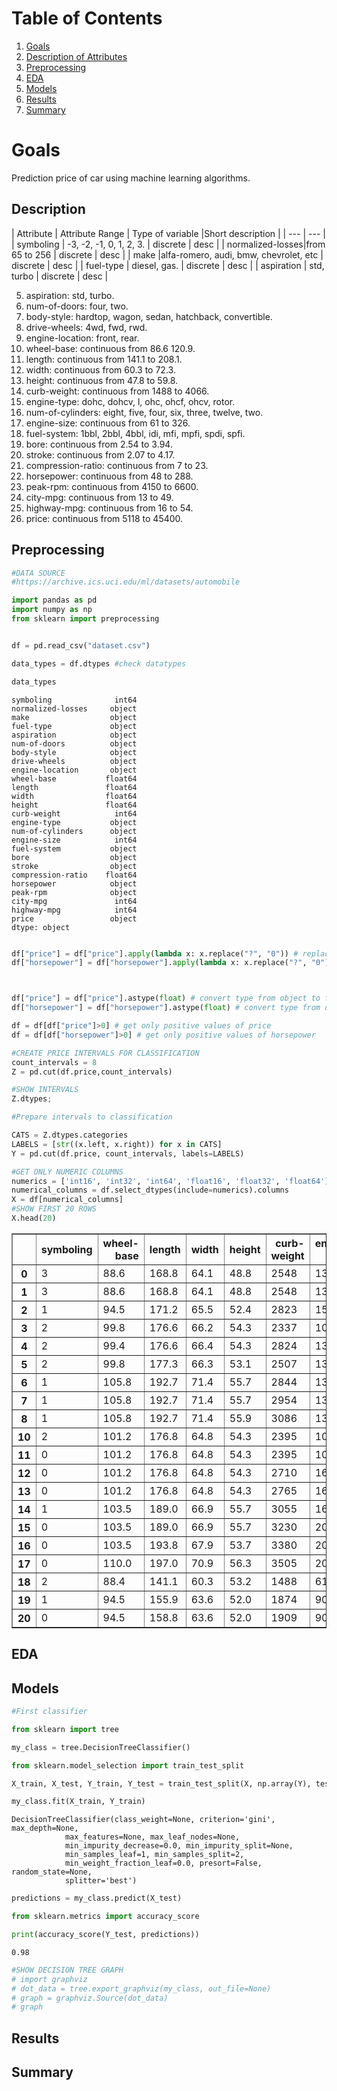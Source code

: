 
# Table of Contents
1. [Goals](#Goals)
2. [Description of Attributes](#Description)
3. [Preprocessing](#Preprocessing)
4. [EDA](#EDA)
5. [Models](#Models)
6. [Results](#Results)
7. [Summary](#Summary)
# Goals

Prediction price of car using machine learning algorithms.

## Description


| Attribute | Attribute Range | Type of variable |Short description | 
| --- | --- |
| symboling | -3, -2, -1, 0, 1, 2, 3.  | discrete | desc |
| normalized-losses|from 65 to 256 | discrete  | desc |
| make |alfa-romero, audi, bmw, chevrolet, etc  | discrete  | desc |
| fuel-type | diesel, gas.   | discrete  | desc |
| aspiration | std, turbo | discrete  | desc |
 
5. aspiration: std, turbo. 
6. num-of-doors: four, two. 
7. body-style: hardtop, wagon, sedan, hatchback, convertible. 
8. drive-wheels: 4wd, fwd, rwd. 
9. engine-location: front, rear. 
10. wheel-base: continuous from 86.6 120.9. 
11. length: continuous from 141.1 to 208.1. 
12. width: continuous from 60.3 to 72.3. 
13. height: continuous from 47.8 to 59.8. 
14. curb-weight: continuous from 1488 to 4066. 
15. engine-type: dohc, dohcv, l, ohc, ohcf, ohcv, rotor. 
16. num-of-cylinders: eight, five, four, six, three, twelve, two. 
17. engine-size: continuous from 61 to 326. 
18. fuel-system: 1bbl, 2bbl, 4bbl, idi, mfi, mpfi, spdi, spfi. 
19. bore: continuous from 2.54 to 3.94. 
20. stroke: continuous from 2.07 to 4.17. 
21. compression-ratio: continuous from 7 to 23. 
22. horsepower: continuous from 48 to 288. 
23. peak-rpm: continuous from 4150 to 6600. 
24. city-mpg: continuous from 13 to 49. 
25. highway-mpg: continuous from 16 to 54. 
26. price: continuous from 5118 to 45400.

## Preprocessing


```python
#DATA SOURCE
#https://archive.ics.uci.edu/ml/datasets/automobile

```


```python
import pandas as pd
import numpy as np
from sklearn import preprocessing
```


```python

df = pd.read_csv("dataset.csv")
```


```python
data_types = df.dtypes #check datatypes
```


```python
data_types
```




    symboling              int64
    normalized-losses     object
    make                  object
    fuel-type             object
    aspiration            object
    num-of-doors          object
    body-style            object
    drive-wheels          object
    engine-location       object
    wheel-base           float64
    length               float64
    width                float64
    height               float64
    curb-weight            int64
    engine-type           object
    num-of-cylinders      object
    engine-size            int64
    fuel-system           object
    bore                  object
    stroke                object
    compression-ratio    float64
    horsepower            object
    peak-rpm              object
    city-mpg               int64
    highway-mpg            int64
    price                 object
    dtype: object




```python

df["price"] = df["price"].apply(lambda x: x.replace("?", "0")) # replace "?" with "0"
df["horsepower"] = df["horsepower"].apply(lambda x: x.replace("?", "0")) # replace "?" with "0"



```


```python

df["price"] = df["price"].astype(float) # convert type from object to float64
df["horsepower"] = df["horsepower"].astype(float) # convert type from object to float64
```


```python
df = df[df["price"]>0] # get only positive values of price 
df = df[df["horsepower"]>0] # get only positive values of horsepower
```


```python
#CREATE PRICE INTERVALS FOR CLASSIFICATION
count_intervals = 8
Z = pd.cut(df.price,count_intervals)

```


```python
#SHOW INTERVALS
Z.dtypes;

```


```python
#Prepare intervals to classification

CATS = Z.dtypes.categories
LABELS = [str((x.left, x.right)) for x in CATS]
Y = pd.cut(df.price, count_intervals, labels=LABELS)

```


```python
#GET ONLY NUMERIC COLUMNS
numerics = ['int16', 'int32', 'int64', 'float16', 'float32', 'float64']
numerical_columns = df.select_dtypes(include=numerics).columns
X = df[numerical_columns]
#SHOW FIRST 20 ROWS
X.head(20)

```




<div>
<style scoped>
    .dataframe tbody tr th:only-of-type {
        vertical-align: middle;
    }

    .dataframe tbody tr th {
        vertical-align: top;
    }

    .dataframe thead th {
        text-align: right;
    }
</style>
<table border="1" class="dataframe">
  <thead>
    <tr style="text-align: right;">
      <th></th>
      <th>symboling</th>
      <th>wheel-base</th>
      <th>length</th>
      <th>width</th>
      <th>height</th>
      <th>curb-weight</th>
      <th>engine-size</th>
      <th>compression-ratio</th>
      <th>horsepower</th>
      <th>city-mpg</th>
      <th>highway-mpg</th>
      <th>price</th>
    </tr>
  </thead>
  <tbody>
    <tr>
      <th>0</th>
      <td>3</td>
      <td>88.6</td>
      <td>168.8</td>
      <td>64.1</td>
      <td>48.8</td>
      <td>2548</td>
      <td>130</td>
      <td>9.0</td>
      <td>111.0</td>
      <td>21</td>
      <td>27</td>
      <td>13495.0</td>
    </tr>
    <tr>
      <th>1</th>
      <td>3</td>
      <td>88.6</td>
      <td>168.8</td>
      <td>64.1</td>
      <td>48.8</td>
      <td>2548</td>
      <td>130</td>
      <td>9.0</td>
      <td>111.0</td>
      <td>21</td>
      <td>27</td>
      <td>16500.0</td>
    </tr>
    <tr>
      <th>2</th>
      <td>1</td>
      <td>94.5</td>
      <td>171.2</td>
      <td>65.5</td>
      <td>52.4</td>
      <td>2823</td>
      <td>152</td>
      <td>9.0</td>
      <td>154.0</td>
      <td>19</td>
      <td>26</td>
      <td>16500.0</td>
    </tr>
    <tr>
      <th>3</th>
      <td>2</td>
      <td>99.8</td>
      <td>176.6</td>
      <td>66.2</td>
      <td>54.3</td>
      <td>2337</td>
      <td>109</td>
      <td>10.0</td>
      <td>102.0</td>
      <td>24</td>
      <td>30</td>
      <td>13950.0</td>
    </tr>
    <tr>
      <th>4</th>
      <td>2</td>
      <td>99.4</td>
      <td>176.6</td>
      <td>66.4</td>
      <td>54.3</td>
      <td>2824</td>
      <td>136</td>
      <td>8.0</td>
      <td>115.0</td>
      <td>18</td>
      <td>22</td>
      <td>17450.0</td>
    </tr>
    <tr>
      <th>5</th>
      <td>2</td>
      <td>99.8</td>
      <td>177.3</td>
      <td>66.3</td>
      <td>53.1</td>
      <td>2507</td>
      <td>136</td>
      <td>8.5</td>
      <td>110.0</td>
      <td>19</td>
      <td>25</td>
      <td>15250.0</td>
    </tr>
    <tr>
      <th>6</th>
      <td>1</td>
      <td>105.8</td>
      <td>192.7</td>
      <td>71.4</td>
      <td>55.7</td>
      <td>2844</td>
      <td>136</td>
      <td>8.5</td>
      <td>110.0</td>
      <td>19</td>
      <td>25</td>
      <td>17710.0</td>
    </tr>
    <tr>
      <th>7</th>
      <td>1</td>
      <td>105.8</td>
      <td>192.7</td>
      <td>71.4</td>
      <td>55.7</td>
      <td>2954</td>
      <td>136</td>
      <td>8.5</td>
      <td>110.0</td>
      <td>19</td>
      <td>25</td>
      <td>18920.0</td>
    </tr>
    <tr>
      <th>8</th>
      <td>1</td>
      <td>105.8</td>
      <td>192.7</td>
      <td>71.4</td>
      <td>55.9</td>
      <td>3086</td>
      <td>131</td>
      <td>8.3</td>
      <td>140.0</td>
      <td>17</td>
      <td>20</td>
      <td>23875.0</td>
    </tr>
    <tr>
      <th>10</th>
      <td>2</td>
      <td>101.2</td>
      <td>176.8</td>
      <td>64.8</td>
      <td>54.3</td>
      <td>2395</td>
      <td>108</td>
      <td>8.8</td>
      <td>101.0</td>
      <td>23</td>
      <td>29</td>
      <td>16430.0</td>
    </tr>
    <tr>
      <th>11</th>
      <td>0</td>
      <td>101.2</td>
      <td>176.8</td>
      <td>64.8</td>
      <td>54.3</td>
      <td>2395</td>
      <td>108</td>
      <td>8.8</td>
      <td>101.0</td>
      <td>23</td>
      <td>29</td>
      <td>16925.0</td>
    </tr>
    <tr>
      <th>12</th>
      <td>0</td>
      <td>101.2</td>
      <td>176.8</td>
      <td>64.8</td>
      <td>54.3</td>
      <td>2710</td>
      <td>164</td>
      <td>9.0</td>
      <td>121.0</td>
      <td>21</td>
      <td>28</td>
      <td>20970.0</td>
    </tr>
    <tr>
      <th>13</th>
      <td>0</td>
      <td>101.2</td>
      <td>176.8</td>
      <td>64.8</td>
      <td>54.3</td>
      <td>2765</td>
      <td>164</td>
      <td>9.0</td>
      <td>121.0</td>
      <td>21</td>
      <td>28</td>
      <td>21105.0</td>
    </tr>
    <tr>
      <th>14</th>
      <td>1</td>
      <td>103.5</td>
      <td>189.0</td>
      <td>66.9</td>
      <td>55.7</td>
      <td>3055</td>
      <td>164</td>
      <td>9.0</td>
      <td>121.0</td>
      <td>20</td>
      <td>25</td>
      <td>24565.0</td>
    </tr>
    <tr>
      <th>15</th>
      <td>0</td>
      <td>103.5</td>
      <td>189.0</td>
      <td>66.9</td>
      <td>55.7</td>
      <td>3230</td>
      <td>209</td>
      <td>8.0</td>
      <td>182.0</td>
      <td>16</td>
      <td>22</td>
      <td>30760.0</td>
    </tr>
    <tr>
      <th>16</th>
      <td>0</td>
      <td>103.5</td>
      <td>193.8</td>
      <td>67.9</td>
      <td>53.7</td>
      <td>3380</td>
      <td>209</td>
      <td>8.0</td>
      <td>182.0</td>
      <td>16</td>
      <td>22</td>
      <td>41315.0</td>
    </tr>
    <tr>
      <th>17</th>
      <td>0</td>
      <td>110.0</td>
      <td>197.0</td>
      <td>70.9</td>
      <td>56.3</td>
      <td>3505</td>
      <td>209</td>
      <td>8.0</td>
      <td>182.0</td>
      <td>15</td>
      <td>20</td>
      <td>36880.0</td>
    </tr>
    <tr>
      <th>18</th>
      <td>2</td>
      <td>88.4</td>
      <td>141.1</td>
      <td>60.3</td>
      <td>53.2</td>
      <td>1488</td>
      <td>61</td>
      <td>9.5</td>
      <td>48.0</td>
      <td>47</td>
      <td>53</td>
      <td>5151.0</td>
    </tr>
    <tr>
      <th>19</th>
      <td>1</td>
      <td>94.5</td>
      <td>155.9</td>
      <td>63.6</td>
      <td>52.0</td>
      <td>1874</td>
      <td>90</td>
      <td>9.6</td>
      <td>70.0</td>
      <td>38</td>
      <td>43</td>
      <td>6295.0</td>
    </tr>
    <tr>
      <th>20</th>
      <td>0</td>
      <td>94.5</td>
      <td>158.8</td>
      <td>63.6</td>
      <td>52.0</td>
      <td>1909</td>
      <td>90</td>
      <td>9.6</td>
      <td>70.0</td>
      <td>38</td>
      <td>43</td>
      <td>6575.0</td>
    </tr>
  </tbody>
</table>
</div>



## EDA

## Models


```python
#First classifier 

from sklearn import tree
```


```python
my_class = tree.DecisionTreeClassifier()
```


```python
from sklearn.model_selection import train_test_split
```


```python
X_train, X_test, Y_train, Y_test = train_test_split(X, np.array(Y), test_size=0.5)
```


```python
my_class.fit(X_train, Y_train)
```




    DecisionTreeClassifier(class_weight=None, criterion='gini', max_depth=None,
                max_features=None, max_leaf_nodes=None,
                min_impurity_decrease=0.0, min_impurity_split=None,
                min_samples_leaf=1, min_samples_split=2,
                min_weight_fraction_leaf=0.0, presort=False, random_state=None,
                splitter='best')




```python
predictions = my_class.predict(X_test)
```


```python
from sklearn.metrics import accuracy_score
```


```python
print(accuracy_score(Y_test, predictions))
```

    0.98



```python
#SHOW DECISION TREE GRAPH
# import graphviz 
# dot_data = tree.export_graphviz(my_class, out_file=None)
# graph = graphviz.Source(dot_data)
# graph
```

## Results

## Summary
